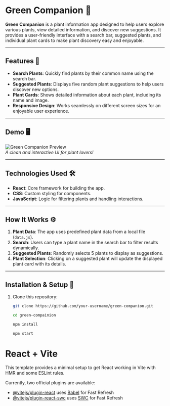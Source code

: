 # Green Companion 🌱

**Green Companion** is a plant information app designed to help users explore various plants, view detailed information, and discover new suggestions. It provides a user-friendly interface with a search bar, suggested plants, and individual plant cards to make plant discovery easy and enjoyable.

---

## Features 🌟

- **Search Plants**: Quickly find plants by their common name using the search bar.
- **Suggested Plants**: Displays five random plant suggestions to help users discover new options.
- **Plant Cards**: Shows detailed information about each plant, including its name and image.
- **Responsive Design**: Works seamlessly on different screen sizes for an enjoyable user experience.

---

## Demo 🖥️

![Green Companion Preview](path/to/screenshot.png)  
*A clean and interactive UI for plant lovers!*

---

## Technologies Used 🛠️

- **React**: Core framework for building the app.
- **CSS**: Custom styling for components.
- **JavaScript**: Logic for filtering plants and handling interactions.

---

## How It Works ⚙️

1. **Plant Data**: The app uses predefined plant data from a local file (`data.js`).
2. **Search**: Users can type a plant name in the search bar to filter results dynamically.
3. **Suggested Plants**: Randomly selects 5 plants to display as suggestions.
4. **Plant Selection**: Clicking on a suggested plant will update the displayed plant card with its details.

---

## Installation & Setup 🚀

1. Clone this repository:
   ```bash
   git clone https://github.com/your-username/green-companion.git

   cd green-compainion

   npm install

   npm start


# React + Vite

This template provides a minimal setup to get React working in Vite with HMR and some ESLint rules.

Currently, two official plugins are available:

- [@vitejs/plugin-react](https://github.com/vitejs/vite-plugin-react/blob/main/packages/plugin-react/README.md) uses [Babel](https://babeljs.io/) for Fast Refresh
- [@vitejs/plugin-react-swc](https://github.com/vitejs/vite-plugin-react-swc) uses [SWC](https://swc.rs/) for Fast Refresh
